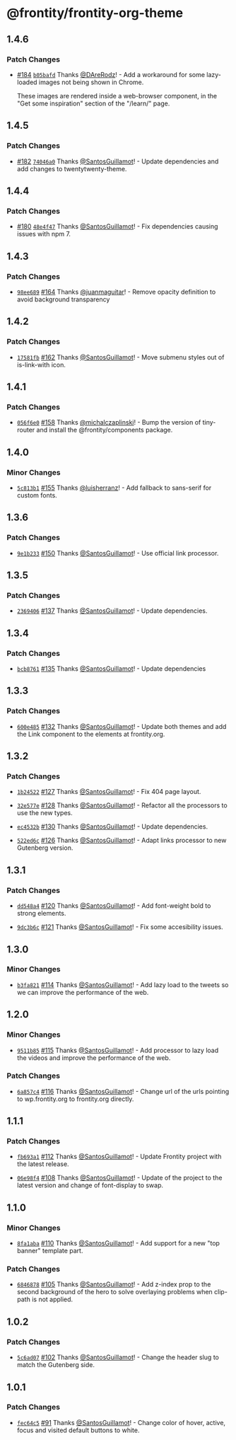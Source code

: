 # @frontity/frontity-org-theme

## 1.4.6

### Patch Changes

- [#184](https://github.com/frontity/frontity.org/pull/184) [`b05bafd`](https://github.com/frontity/frontity.org/commit/b05bafd370b4eb121df2b13e9d8745b5a2c0699e) Thanks [@DAreRodz](https://github.com/DAreRodz)! - Add a workaround for some lazy-loaded images not being shown in Chrome.

  These images are rendered inside a web-browser component, in the "Get some inspiration" section of the "/learn/" page.

## 1.4.5

### Patch Changes

- [#182](https://github.com/frontity/frontity.org/pull/182) [`74046a0`](https://github.com/frontity/frontity.org/commit/74046a0a85853e60f501d5dcd43ea361176b6915) Thanks [@SantosGuillamot](https://github.com/SantosGuillamot)! - Update dependencies and add changes to twentytwenty-theme.

## 1.4.4

### Patch Changes

- [#180](https://github.com/frontity/frontity.org/pull/180) [`48e4f47`](https://github.com/frontity/frontity.org/commit/48e4f47b58ddee1e2d3702d13d696d3d80d3c2a7) Thanks [@SantosGuillamot](https://github.com/SantosGuillamot)! - Fix dependencies causing issues with npm 7.

## 1.4.3

### Patch Changes

- [`98ee689`](https://github.com/frontity/frontity.org/commit/98ee6890c39e189ffb1187a2d03a95c202beddc9) [#164](https://github.com/frontity/frontity.org/pull/164) Thanks [@juanmaguitar](https://github.com/juanmaguitar)! - Remove opacity definition to avoid background transparency

## 1.4.2

### Patch Changes

- [`17581fb`](https://github.com/frontity/frontity.org/commit/17581fbac7880c2039f7ed1b78f82561d9f37b50) [#162](https://github.com/frontity/frontity.org/pull/162) Thanks [@SantosGuillamot](https://github.com/SantosGuillamot)! - Move submenu styles out of is-link-with icon.

## 1.4.1

### Patch Changes

- [`056f6e0`](https://github.com/frontity/frontity.org/commit/056f6e0c1dcb1ae3f0dc8815f5ee212676a1b8f4) [#158](https://github.com/frontity/frontity.org/pull/158) Thanks [@michalczaplinski](https://github.com/michalczaplinski)! - Bump the version of tiny-router and install the @frontity/components package.

## 1.4.0

### Minor Changes

- [`5c813b1`](https://github.com/frontity/frontity.org/commit/5c813b15ca21f0428a6eb699f5a8cf5f3234f2ca) [#155](https://github.com/frontity/frontity.org/pull/155) Thanks [@luisherranz](https://github.com/luisherranz)! - Add fallback to sans-serif for custom fonts.

## 1.3.6

### Patch Changes

- [`9e1b233`](https://github.com/frontity/frontity.org/commit/9e1b2332937e16c41c2a8cc88feaefc43062d0ec) [#150](https://github.com/frontity/frontity.org/pull/150) Thanks [@SantosGuillamot](https://github.com/SantosGuillamot)! - Use official link processor.

## 1.3.5

### Patch Changes

- [`2369406`](https://github.com/frontity/frontity.org/commit/2369406b5ce2a9667b04d913a7bc270493d13566) [#137](https://github.com/frontity/frontity.org/pull/137) Thanks [@SantosGuillamot](https://github.com/SantosGuillamot)! - Update dependencies.

## 1.3.4

### Patch Changes

- [`bcb8761`](https://github.com/frontity/frontity.org/commit/bcb87619c47538236de7ccd0329c350651ac6ab5) [#135](https://github.com/frontity/frontity.org/pull/135) Thanks [@SantosGuillamot](https://github.com/SantosGuillamot)! - Update dependencies

## 1.3.3

### Patch Changes

- [`600e485`](https://github.com/frontity/frontity.org/commit/600e48564ede9a04901e48e3d993bbe5ce210bf2) [#132](https://github.com/frontity/frontity.org/pull/132) Thanks [@SantosGuillamot](https://github.com/SantosGuillamot)! - Update both themes and add the Link component to the <a> elements at frontity.org.

## 1.3.2

### Patch Changes

- [`1b24522`](https://github.com/frontity/frontity.org/commit/1b24522fa169c8fc7ebdebc37850d2574a643db9) [#127](https://github.com/frontity/frontity.org/pull/127) Thanks [@SantosGuillamot](https://github.com/SantosGuillamot)! - Fix 404 page layout.

* [`32e577e`](https://github.com/frontity/frontity.org/commit/32e577e16078efb8dcdc177d950b42c5cce15623) [#128](https://github.com/frontity/frontity.org/pull/128) Thanks [@SantosGuillamot](https://github.com/SantosGuillamot)! - Refactor all the processors to use the new types.

- [`ec4532b`](https://github.com/frontity/frontity.org/commit/ec4532b676a0dc75bc3e7379ef30ce9748cdedb7) [#130](https://github.com/frontity/frontity.org/pull/130) Thanks [@SantosGuillamot](https://github.com/SantosGuillamot)! - Update dependencies.

* [`522ed6c`](https://github.com/frontity/frontity.org/commit/522ed6c1ecedb68b5c31015ac98af11beecd5867) [#126](https://github.com/frontity/frontity.org/pull/126) Thanks [@SantosGuillamot](https://github.com/SantosGuillamot)! - Adapt links processor to new Gutenberg version.

## 1.3.1

### Patch Changes

- [`dd548a4`](https://github.com/frontity/frontity.org/commit/dd548a47d666529497fb0aea32da24d2b2a608a3) [#120](https://github.com/frontity/frontity.org/pull/120) Thanks [@SantosGuillamot](https://github.com/SantosGuillamot)! - Add font-weight bold to strong elements.

* [`9dc3b6c`](https://github.com/frontity/frontity.org/commit/9dc3b6c208ae0a9522db39a81524c6814bcf69fa) [#121](https://github.com/frontity/frontity.org/pull/121) Thanks [@SantosGuillamot](https://github.com/SantosGuillamot)! - Fix some accesibility issues.

## 1.3.0

### Minor Changes

- [`b3fa821`](https://github.com/frontity/frontity.org/commit/b3fa8214944ae34128368b8ab38a4842f6d0a3d6) [#114](https://github.com/frontity/frontity.org/pull/114) Thanks [@SantosGuillamot](https://github.com/SantosGuillamot)! - Add lazy load to the tweets so we can improve the performance of the web.

## 1.2.0

### Minor Changes

- [`9511b85`](https://github.com/frontity/frontity.org/commit/9511b85815ad433158d903b28082babfaa50f2b8) [#115](https://github.com/frontity/frontity.org/pull/115) Thanks [@SantosGuillamot](https://github.com/SantosGuillamot)! - Add processor to lazy load the videos and improve the performance of the web.

### Patch Changes

- [`6a857c4`](https://github.com/frontity/frontity.org/commit/6a857c40a3aebfa6923143d8b717ef26105baaf5) [#116](https://github.com/frontity/frontity.org/pull/116) Thanks [@SantosGuillamot](https://github.com/SantosGuillamot)! - Change url of the urls pointing to wp.frontity.org to frontity.org directly.

## 1.1.1

### Patch Changes

- [`fb693a1`](https://github.com/frontity/frontity.org/commit/fb693a11962d820718bb65bdf9bba01ed40b31a3) [#112](https://github.com/frontity/frontity.org/pull/112) Thanks [@SantosGuillamot](https://github.com/SantosGuillamot)! - Update Frontity project with the latest release.

* [`06e98f4`](https://github.com/frontity/frontity.org/commit/06e98f4930715698a84e51dfc5eef2ee3ea9659c) [#108](https://github.com/frontity/frontity.org/pull/108) Thanks [@SantosGuillamot](https://github.com/SantosGuillamot)! - Update of the project to the latest version and change of font-display to swap.

## 1.1.0

### Minor Changes

- [`8fa1aba`](https://github.com/frontity/frontity.org/commit/8fa1aba4578b333872d2d94929b11c3d7bb2872d) [#110](https://github.com/frontity/frontity.org/pull/110) Thanks [@SantosGuillamot](https://github.com/SantosGuillamot)! - Add support for a new "top banner" template part.

### Patch Changes

- [`6846878`](https://github.com/frontity/frontity.org/commit/68468781158842ccd968a17baf022581a331966f) [#105](https://github.com/frontity/frontity.org/pull/105) Thanks [@SantosGuillamot](https://github.com/SantosGuillamot)! - Add z-index prop to the second background of the hero to solve overlaying problems when clip-path is not applied.

## 1.0.2

### Patch Changes

- [`5c6ad07`](https://github.com/frontity/frontity.org/commit/5c6ad07ede355447fa70623ea073473a988c6ee3) [#102](https://github.com/frontity/frontity.org/pull/102) Thanks [@SantosGuillamot](https://github.com/SantosGuillamot)! - Change the header slug to match the Gutenberg side.

## 1.0.1

### Patch Changes

- [`fec64c5`](https://github.com/frontity/frontity.org/commit/fec64c57aab0cfb550b521635c5091495c492f73) [#91](https://github.com/frontity/frontity.org/pull/91) Thanks [@SantosGuillamot](https://github.com/SantosGuillamot)! - Change color of hover, active, focus and visited default buttons to white.
